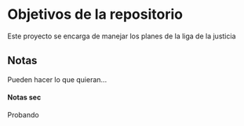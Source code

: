 # Objetivos de la repositorio

Este proyecto se encarga de manejar los planes de la liga de la justicia


## Notas
Pueden hacer lo que quieran...


#### Notas sec
Probando
